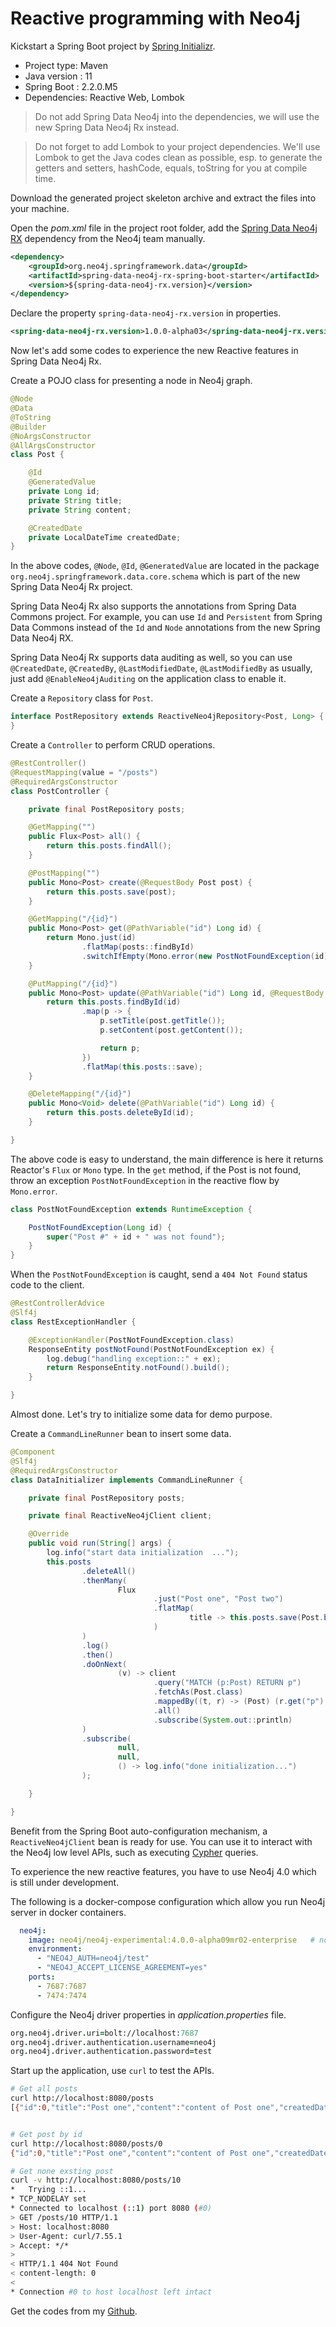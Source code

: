 # Reactive programming with Neo4j   



Kickstart a Spring Boot project by [Spring Initializr](https://start.spring.io).

* Project type: Maven
* Java version : 11
* Spring Boot : 2.2.0.M5
* Dependencies: Reactive Web, Lombok

> Do not add  Spring Data Neo4j  into the dependencies, we will use the new Spring Data Neo4j Rx instead.

> Do not forget to add Lombok to your project dependencies.  We'll  use Lombok to get the Java codes clean as possible, esp. to generate the getters and setters, hashCode, equals, toString for you at compile time.

Download the generated project skeleton archive and extract the files into your machine.  

Open the *pom.xml* file in the project root folder, add the [Spring Data Neo4j RX](https://github.com/neo4j/sdn-rx/)  dependency from  the Neo4j  team manually. 

```xml
<dependency>
    <groupId>org.neo4j.springframework.data</groupId>
    <artifactId>spring-data-neo4j-rx-spring-boot-starter</artifactId>
    <version>${spring-data-neo4j-rx.version}</version>
</dependency>
```

Declare the property `spring-data-neo4j-rx.version` in properties. 

```xml
<spring-data-neo4j-rx.version>1.0.0-alpha03</spring-data-neo4j-rx.version>
```

Now  let's add some codes to experience the new  Reactive features in  Spring Data Neo4j Rx.

Create a POJO class for presenting a node in Neo4j graph. 

```java
@Node
@Data
@ToString
@Builder
@NoArgsConstructor
@AllArgsConstructor
class Post {

    @Id
    @GeneratedValue
    private Long id;
    private String title;
    private String content;

    @CreatedDate
    private LocalDateTime createdDate;
}
```

In the above codes,  `@Node`, `@Id`, `@GeneratedValue` are located in the package `org.neo4j.springframework.data.core.schema`  which is part of the new Spring Data Neo4j Rx project.

Spring Data Neo4j Rx also supports the annotations from Spring Data Commons project. For example, you can use `Id` and `Persistent` from Spring Data Commons instead of the `Id` and  `Node` annotations from the new Spring Data  Neo4j RX.

Spring Data Neo4j Rx supports data auditing as well, so you can use `@CreatedDate`, `@CreatedBy`, `@LastModifiedDate`, `@LastModifiedBy` as usually, just add `@EnableNeo4jAuditing` on the application class to enable it.

Create a `Repository` class for `Post`.

```java
interface PostRepository extends ReactiveNeo4jRepository<Post, Long> {
}
```

Create a `Controller` to perform CRUD operations.

```java
@RestController()
@RequestMapping(value = "/posts")
@RequiredArgsConstructor
class PostController {

    private final PostRepository posts;

    @GetMapping("")
    public Flux<Post> all() {
        return this.posts.findAll();
    }

    @PostMapping("")
    public Mono<Post> create(@RequestBody Post post) {
        return this.posts.save(post);
    }

    @GetMapping("/{id}")
    public Mono<Post> get(@PathVariable("id") Long id) {
        return Mono.just(id)
                .flatMap(posts::findById)
                .switchIfEmpty(Mono.error(new PostNotFoundException(id)));
    }

    @PutMapping("/{id}")
    public Mono<Post> update(@PathVariable("id") Long id, @RequestBody Post post) {
        return this.posts.findById(id)
                .map(p -> {
                    p.setTitle(post.getTitle());
                    p.setContent(post.getContent());

                    return p;
                })
                .flatMap(this.posts::save);
    }

    @DeleteMapping("/{id}")
    public Mono<Void> delete(@PathVariable("id") Long id) {
        return this.posts.deleteById(id);
    }

}
```

The above code is easy to understand, the main difference is here it returns Reactor's `Flux` or `Mono` type.   In the `get` method, if the  Post is not found, throw an exception `PostNotFoundException` in the reactive flow by `Mono.error`.

```java
class PostNotFoundException extends RuntimeException {

    PostNotFoundException(Long id) {
        super("Post #" + id + " was not found");
    }
}
```

When the `PostNotFoundException` is caught, send a `404 Not Found` status code to the client.

```java
@RestControllerAdvice
@Slf4j
class RestExceptionHandler {

    @ExceptionHandler(PostNotFoundException.class)
    ResponseEntity postNotFound(PostNotFoundException ex) {
        log.debug("handling exception::" + ex);
        return ResponseEntity.notFound().build();
    }

}
```

Almost done.  Let's try to initialize some data for demo purpose.

Create a `CommandLineRunner` bean to insert some data.

```java
@Component
@Slf4j
@RequiredArgsConstructor
class DataInitializer implements CommandLineRunner {

    private final PostRepository posts;

    private final ReactiveNeo4jClient client;

    @Override
    public void run(String[] args) {
        log.info("start data initialization  ...");
        this.posts
                .deleteAll()
                .thenMany(
                        Flux
                                .just("Post one", "Post two")
                                .flatMap(
                                        title -> this.posts.save(Post.builder().title(title).content("content of " + title).build())
                                )
                )
                .log()
                .then()
                .doOnNext(
                        (v) -> client
                                .query("MATCH (p:Post) RETURN p")
                                .fetchAs(Post.class)
                                .mappedBy((t, r) -> (Post) (r.get("p").asObject()))
                                .all()
                                .subscribe(System.out::println)
                )
                .subscribe(
                        null,
                        null,
                        () -> log.info("done initialization...")
                );

    }

}
```



Benefit from the Spring Boot auto-configuration mechanism, a `ReactiveNeo4jClient` bean is ready for use.  You can use  it to interact with the Neo4j low level APIs, such as executing [Cypher](https://neo4j.com/developer/cypher-query-language/) queries.

To experience the  new reactive features, you have to use Neo4j 4.0 which is still under development.

The following is a docker-compose configuration which allow you run Neo4j server in docker containers.

```yaml
  neo4j:
    image: neo4j/neo4j-experimental:4.0.0-alpha09mr02-enterprise   # not release yet.
    environment:
      - "NEO4J_AUTH=neo4j/test"
      - "NEO4J_ACCEPT_LICENSE_AGREEMENT=yes"
    ports:
      - 7687:7687 
      - 7474:7474 
```

Configure the Neo4j driver properties in *application.properties* file.

```pro
org.neo4j.driver.uri=bolt://localhost:7687
org.neo4j.driver.authentication.username=neo4j
org.neo4j.driver.authentication.password=test
```

Start up the application, use `curl` to  test the APIs.

```bash
# Get all posts
curl http://localhost:8080/posts
[{"id":0,"title":"Post one","content":"content of Post one","createdDate":null},{"id":1,"title":"Post two","content":"content of Post two","createdDate":null}]


# Get post by id
curl http://localhost:8080/posts/0
{"id":0,"title":"Post one","content":"content of Post one","createdDate":null}

# Get none exsting post
curl -v http://localhost:8080/posts/10
*   Trying ::1...
* TCP_NODELAY set
* Connected to localhost (::1) port 8080 (#0)
> GET /posts/10 HTTP/1.1
> Host: localhost:8080
> User-Agent: curl/7.55.1
> Accept: */*
>
< HTTP/1.1 404 Not Found
< content-length: 0
<
* Connection #0 to host localhost left intact
```

Get the codes from  my [Github](https://github.com/hantsy/spring-reactive-sample).





